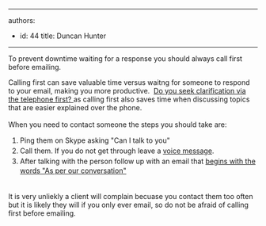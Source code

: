 

---
authors:
  - id: 44
    title: Duncan Hunter
---




<span class='intro'> To prevent downtime waiting for a response you should always call first before emailing. </span>

<p>​Calling first can save valuable time versus waitng for someone to respond to your email, making you more productive. &#160;<a href="/Communication/RulesToBetterEmail/Pages/SeekClarificationViaTelephoneFirst.aspx">Do you seek clarification via the telephone first?&#160;​</a>​as calling first also&#160;saves time when discussing topics that are easier explained over the phone.&#160;​<br><br>When you need to contact someone&#160;the steps you should take are&#58;</p><p></p><ol><li><span style="line-height&#58;20.7999992370605px;">Ping them on Skype asking &quot;Can I talk to&#160;you&quot;</span><br></li><li><span style="line-height&#58;20.7999992370605px;">Call them.&#160;If you do not get through leave a </span><a href="/Management/Rules-to-Better-Software-Consultants-Working-in-a-Team/Pages/DoYouUseVoiceMessagesWhenAppropriate.aspx" style="line-height&#58;20.7999992370605px;">voice&#160;message​</a><span style="line-height&#58;20.7999992370605px;">.</span><br></li><li><span style="line-height&#58;20.7999992370605px;">After talking with the person&#160;follow up with an email that </span><a href="/Communication/RulesToBetterEmail/Pages/DoYouAlwaysSendAnAsPerOurConversationEmail.aspx" style="line-height&#58;20.7999992370605px;">begins with the words &quot;As per our conversation&quot;​</a><br></li></ol><p><span style="line-height&#58;20.7999992370605px;"><span style="line-height&#58;21px;">​<br></span></span>​It is very unliekly a client will complain becuase you contact them too often but it is likely they will if you only ever email, so do not be afraid of calling first before emailing.&#160;</p><div><span style="line-height&#58;21px;"><br></span></div>


